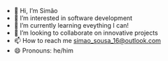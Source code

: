 - 👋 Hi, I’m Simão
- 👀 I’m interested in software development
- 🌱 I’m currently learning eveything I can!
- 💞️ I’m looking to collaborate on innovative projects
- 📫 How to reach me simao_sousa_16@outlook.com
- 😄 Pronouns: he/him

<!---
simaosousa1610/simaosousa1610 is a ✨ special ✨ repository because its `README.md` (this file) appears on your GitHub profile.
You can click the Preview link to take a look at your changes.
--->
